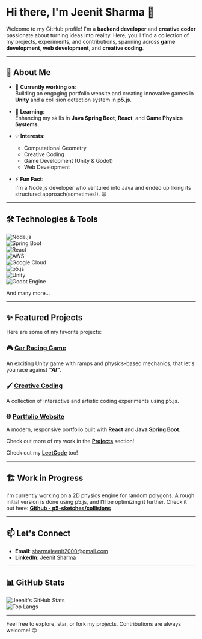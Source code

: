 # Hi there, I'm Jeenit Sharma 👋  

Welcome to my GitHub profile! I'm a **backend developer** and **creative coder** passionate about turning ideas into reality. Here, you'll find a collection of my projects, experiments, and contributions, spanning across **game development**, **web development**, and **creative coding**.

---

## 🚀 About Me
- 🔭 **Currently working on**:  
  Building an engaging portfolio website and creating innovative games in **Unity** and a collision detection system in **p5.js**.
  
- 🌱 **Learning**:  
  Enhancing my skills in **Java Spring Boot**, **React**, and **Game Physics Systems**.

- 💡 **Interests**:  
  - Computational Geometry  
  - Creative Coding  
  - Game Development (Unity & Godot)  
  - Web Development

- ⚡ **Fun Fact**:  
  I'm a Node.js developer who ventured into Java and ended up liking its structured approach(sometimes!). 😄

---

## 🛠️ Technologies & Tools
![Node.js](https://img.shields.io/badge/Node.js-43853D?style=for-the-badge&logo=node.js&logoColor=white)  
![Spring Boot](https://img.shields.io/badge/Spring_Boot-6DB33F?style=for-the-badge&logo=spring&logoColor=white)  
![React](https://img.shields.io/badge/React-20232A?style=for-the-badge&logo=react&logoColor=61DAFB)  
![AWS](https://img.shields.io/badge/AWS-FF9900?style=for-the-badge&logo=amazonaws&logoColor=white)  
![Google Cloud](https://img.shields.io/badge/GoogleCloud-%234285F4.svg?style=for-the-badge&logo=google-cloud&logoColor=white)  
![p5.js](https://img.shields.io/badge/p5.js-ED225D?style=for-the-badge&logo=p5.js&logoColor=white)  
![Unity](https://img.shields.io/badge/Unity-100000?style=for-the-badge&logo=unity&logoColor=white)  
![Godot Engine](https://img.shields.io/badge/GODOT-%23FFFFFF.svg?style=for-the-badge&logo=godot-engine)  

And many more...

---

## ✨ Featured Projects
Here are some of my favorite projects:

### 🎮 **[Car Racing Game](https://github.com/js313/party-kart)**
An exciting Unity game with ramps and physics-based mechanics, that let's you race against ***"AI"***.  

### 🖌️ **[Creative Coding](https://github.com/js313/p5-sketches)**
A collection of interactive and artistic coding experiments using p5.js.  

### 🌐 **[Portfolio Website](https://github.com/js313/portfolio)**
A modern, responsive portfolio built with **React** and **Java Spring Boot**.  

Check out more of my work in the **[Projects](https://github.com/js313?tab=repositories)** section!  

Check out my **[LeetCode](https://www.leetcode.com/JS00)** too!  

---

## 🏗️ Work in Progress
I'm currently working on a 2D physics engine for random polygons. A rough initial version is done using p5.js, and I’ll be optimizing it further. Check it out here: **[Github - p5-sketches/collisions](https://github.com/js313/p5-sketches/tree/main/collisions)**

---

## 📫 Let's Connect
- **Email**: [sharmajeenit2000@gmail.com](mailto:sharmajeenit2000@gmail.com)  
- **LinkedIn**: [Jeenit Sharma](https://linkedin.com/in/jeenit-sharma)  

---

## 📊 GitHub Stats
![Jeenit's GitHub Stats](https://github-readme-stats.vercel.app/api?username=js313&show_icons=true&theme=radical)  
![Top Langs](https://github-readme-stats.vercel.app/api/top-langs/?username=js313&layout=compact&theme=radical)

---

Feel free to explore, star, or fork my projects. Contributions are always welcome! 😊

